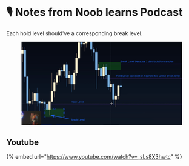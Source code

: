 # 🎙 Notes from Noob learns Podcast

Each hold level should've a corresponding break level.

<figure><img src=".gitbook/assets/image (12).png" alt=""><figcaption></figcaption></figure>

## Youtube

{% embed url="https://www.youtube.com/watch?v=_sLs8X3hwtc" %}




